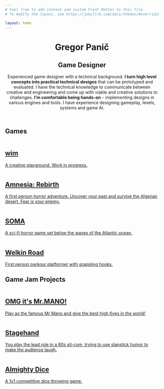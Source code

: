 ```yaml
---
# Feel free to add content and custom Front Matter to this file.
# To modify the layout, see https://jekyllrb.com/docs/themes/#overriding-theme-defaults

layout: home
---
```

<div id="main">
    <div class="inner">
        <header id="hero">
            <h1>
                Gregor Panič
            </h1>
            <h2>Game Designer</h2>
            <p>Experienced game designer with a technical background. <b>I turn high level concepts into practical
                technical designs</b> that can be prototyped and evaluated. I have the technical knowledge to communicate
                between creative and engineering and come up with viable and creative solutions to challenges. <b>I’m
                comfortable being hands-on</b> - implementing designs in various engines and tools. I have experience
                designing gameplay, levels, systems and game AI.</p>
        </header>
        <h2>Games</h2>
        <section class="tiles">
            <article class="style2">
                <span class="image">
                    <img src="images/wim/wim_thumbnail.jpg" alt="">
                </span>
                <a href="/projects/wim.html">
                    <h2>wim</h2>
                    <div class="content">
                        <p>A creative playground. Work in progress.</p>
                    </div>
                </a>
            </article>
            <article class="style1">
                <span class="image">
                    <img src="images/amnesia_rebirth/ar_thumbnail.jpg" alt="">
                </span>
                <a href="/projects/amnesia_rebirth.html">
                    <h2>Amnesia: Rebirth</h2>
                    <div class="content">
                        <p>A first person horror adventure. Uncover your past and survive the Algerian desert. Fear is
                            your enemy.</p>
                    </div>
                </a>
            </article>
            <article class="style3">
                <span class="image">
                    <img src="images/soma/soma_thumbnail.jpg" alt="">
                </span>
                <a href="/projects/soma.html">
                    <h2>SOMA</h2>
                    <div class="content">
                        <p>A sci-fi horror game set below the waves of the Atlantic ocean.</p>
                    </div>
                </a>
            </article>
            <article class="style4">
                <span class="image">
                    <img src="images/welkin_road/wr_thumbnail.jpg" alt="">
                </span>
                <a href="/projects/welkin_road.html">
                    <h2>Welkin Road</h2>
                    <div class="content">
                        <p>First person parkour platformer with grappling hooks.</p>
                    </div>
                </a>
            </article>
        </section>
        <h2>Game Jam Projects</h2>
        <section class="tiles">
            <article class="style5">
                <span class="image">
                    <img src="images/mano/mano_thumbnail.jpg" alt="">
                </span>
                <a href="https://davidpdrsn.itch.io/mano">
                    <h2>OMG it's Mr.MANO!</h2>
                    <div class="content">
                        <p>Play as the famous Mr Mano and give the best high fives in the world!</p>
                    </div>
                </a>
            </article>
            <article class="style6">
                <span class="image">
                    <img src="images/stagehand/stagehand_thumbnail.jpg" alt="">
                </span>
                <a href="https://glhfgreg.itch.io/stagehand">
                    <h2>Stagehand</h2>
                    <div class="content">
                        <p>You play the lead role in a 80s sit-com, trying to use slapstick humor to make the audience
                            laugh.</p>
                    </div>
                </a>
            </article>
            <article class="style1">
                <span class="image">
                    <img src="images/almighty_dice/dice_thumbnail.jpg" alt="">
                </span>
                <a href="https://measuring.itch.io/almighty-dice">
                    <h2>Almighty Dice</h2>
                    <div class="content">
                        <p>A 1v1 competitive dice throwing game.</p>
                    </div>
                </a>
            </article>
        </section>
    </div>
</div>